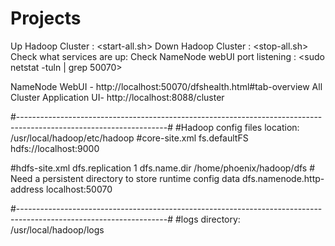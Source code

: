 # Projects

Up Hadoop Cluster   : <start-all.sh> 
Down Hadoop Cluster : <stop-all.sh>
Check what services are up: <jps>
Check NameNode webUI port listening : <sudo netstat -tuln | grep 50070>

NameNode WebUI - http://localhost:50070/dfshealth.html#tab-overview
All Cluster Application UI- http://localhost:8088/cluster

#-------------------------------------------------------------------------------------------------------------------#
#Hadoop config files location: /usr/local/hadoop/etc/hadoop
#core-site.xml
<configuration>
        <property>
        <name>fs.defaultFS</name>
        <value>hdfs://localhost:9000</value>
        </property>
</configuration>    

#hdfs-site.xml
<configuration>
    <property>
	<name>dfs.replication</name>
	<value>1</value>
    </property>
    <property>
        <name>dfs.name.dir</name>
        <value>/home/phoenix/hadoop/dfs</value> # Need a persistent directory to store runtime config data 
    </property>
    <property>
    	<name>dfs.namenode.http-address</name>
 	<value>localhost:50070</value>
    </property>

</configuration>
#-------------------------------------------------------------------------------------------------------------------#
#logs directory: /usr/local/hadoop/logs


